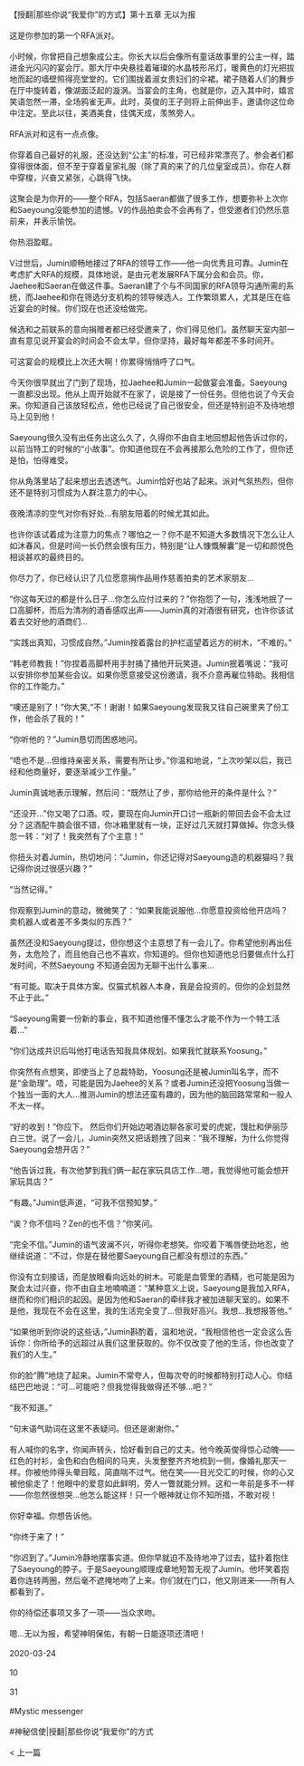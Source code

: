 <br/><br/>【授翻|那些你说“我爱你”的方式】第十五章 无以为报<br/><br/>这是你参加的第一个RFA派对。<br/><br/>小时候，你曾把自己想象成公主。你长大以后会像所有童话故事里的公主一样，踏进金光闪闪的宴会厅。那大厅中央悬挂着璀璨的水晶枝形吊灯，暖黄色的灯光把拔地而起的墙壁照得亮堂堂的。它们围拢着淑女贵妇们的伞裙。裙子随着人们的舞步在厅中旋转着，像湖面泛起的漩涡。当宴会的主角，也就是你，迈入其中时，嬉言笑语忽然一滞，全场鸦雀无声。此时，英俊的王子则将上前伸出手，邀请你这位命中注定。至此以往，美酒美食，佳偶天成，羡煞旁人。<br/><br/>RFA派对和这有一点点像。<br/><br/>你穿着自己最好的礼服，还没达到“公主”的标准，可已经非常漂亮了。参会者们都穿得很体面，但不至于穿着皇家礼服（除了真的来了的几位皇室成员）。你在人群中穿梭，兴奋又紧张，心跳得飞快。<br/><br/>这聚会是为你开的——整个RFA，包括Saeran都做了很多工作，想要弥补上次你和Saeyoung没能参加的遗憾。V的作品拍卖会不会再有了，但受邀者们仍然乐意前来，并表示愉悦。<br/><br/>你热泪盈眶。<br/><br/>V过世后，Jumin顺畅地接过了RFA的领导工作——他一向优秀且可靠。Jumin在考虑扩大RFA的规模，具体地说，是由元老发展RFA下属分会和会员。你，Jaehee和Saeran在做这件事。Saeran建了个与不同国家的RFA领导沟通所需的系统，而Jaehee和你在筛选分支机构的领导候选人。工作繁琐累人，尤其是压在临近宴会的时候。你们现在也还没给做完。<br/><br/>候选和之前联系的意向捐赠者都已经受邀来了，你们得见他们。虽然聊天室内部一直有意见说开宴会的时间会不会太早，但你坚持，最好每年都差不多时间开。<br/><br/>可这宴会的规模比上次还大啊！你累得悄悄呼了口气。<br/><br/>今天你很早就出了门到了现场，拉Jaehee和Jumin一起做宴会准备。Saeyoung一直都没出现。他从上周开始就不在家了，说是接了一份任务。但他也说了今天会来。你知道自己该放轻松点，他也已经说了自己很安全，但还是特别迫不及待地想马上见到他！<br/><br/>Saeyoung很久没有出任务出这么久了，久得你不由自主地回想起他告诉过你的，以前当特工的时候的“小故事”。你知道他现在不会再接那么危险的工作了，但你还是怕，怕得难受。<br/><br/>你从角落里站了起来想出去透透气。Jumin恰好也站了起来。派对气氛热烈，但你还不是特别习惯成为人群注意力的中心。<br/><br/>夜晚清凉的空气对你有好处...有朋友陪着的时候尤其如此。<br/><br/>也许你该试着成为注意力的焦点？哪怕之一？你不是不知道大多数情况下怎么让人如沐春风，但是时间一长仍然会很有压力，特别是“让人慷慨解囊”是一切和颜悦色相谈甚欢的最终目的。<br/><br/>你尽力了，你已经认识了几位愿意捐作品用作慈善拍卖的艺术家朋友...<br/><br/>“你这每天过的都是什么日子...你怎么应付过来的？”你抱怨了一句，浅浅地抿了一口高脚杯，而后为清冽的酒香感叹出声——Jumin真的对酒很有研究，也许你该试着去交好他的酒商们...<br/><br/>“实践出真知，习惯成自然。”Jumin按着露台的护栏遥望着远方的树木，“不难的。”<br/><br/>“韩老师教我！”你捏着高脚杯用手肘捅了捅他开玩笑道。Jumin抿着嘴说：“我可以安排你参加某些会议。如果你愿意接受这份邀请，我不介意再雇位特助。我相信你的工作能力。”<br/><br/>“噢还是别了！”你大笑,“不！谢谢！如果Saeyoung发现我又往自己碗里夹了份工作，他会杀了我的！”<br/><br/>“你听他的？”Jumin恳切而困惑地问。<br/><br/>“唔也不是...但维持亲密关系，需要有所让步。”你温和地说，“上次吵架以后，我已经和他商量好，要逐渐减少工作量。”<br/><br/>Jumin真诚地表示理解，然后问：“既然让了步，那你给他开的条件是什么？”<br/><br/>“还没开...”你又喝了口酒。哎，要现在向Jumin开口讨一瓶新的带回去会不会太过分？这酒配牛腩会很不错，你冰箱里就有一块，正好过几天就打算做掉。你念头倏忽一转：“对了！我突然有了个主意！”<br/><br/>你扭头对着Jumin，热切地问：“Jumin，你还记得对Saeyoung造的机器猫吗？我记得你说过很感兴趣？”<br/><br/>“当然记得。”<br/><br/>你观察到Jumin的意动，微微笑了：“如果我能说服他...你愿意投资给他开店吗？卖机器人或者差不多类似的东西？”<br/><br/>虽然还没和Saeyoung提过，但你想这个主意想了有一会儿了。你希望他别再出任务，太危险了，而且他自己也不喜欢，你知道的。但你也知道他总归要做点什么打发时间，不然Saeyoung 不知道会因为无聊干出什么事来...<br/><br/>“有可能。取决于具体方案。仅猫式机器人本身，我是会投资的。但你的企划显然不止于此。”<br/><br/>“Saeyoung需要一份新的事业，我不知道他懂不懂怎么才能不作为一个特工活着...”<br/><br/>“你们达成共识后叫他打电话告知我具体规划。如果我忙就联系Yoosung。”<br/><br/>你突然有点想笑，即使当上了总裁特助，Yoosung还是被Jumin叫名字，而不是“金助理”。唔，可能是因为Jaehee的关系？或者Jumin还没把Yoosung当做一个独当一面的大人...推测Jumin的想法还蛮有趣的，因为他的脑回路常常和一般人不太一样。<br/><br/>“好的收到！”你应下。 然后你们开始边喝酒边聊各家可爱的虎妮，馒肚和伊丽莎白三世。说了一会儿，Jumin突然又把话题拽了回来：“我不理解，为什么你觉得Saeyoung会想开店？”<br/><br/>“他告诉过我，有次他梦到我们俩一起在家玩具店工作...嗯，我觉得他可能会想开家玩具店？”<br/><br/>“有趣。”Jumin低声道，“可我不信预知梦。”<br/><br/>“诶？你不信吗？Zen的也不信？”你笑问。<br/><br/>“完全不信。”Jumin的语气波澜不兴，听得你老想笑。你咬着下嘴唇使劲地忍，他继续说道：“不过，你是在替他要Saeyoung自己都没有想过的东西。”<br/><br/>你没有立刻接话，而是放眼看向远处的树木。可能是血管里的酒精，也可能是因为聚会太过兴奋，你不由自主地喃喃道：“某种意义上说，Saeyoung是我加入RFA，继而和你们相识的起因。是因为他和Saeran的牵绊我才被加进聊天室的。如果不是他，我现在不会在这里，我的生活完全变了...但我好高兴。我想...我想报答他。”<br/><br/>“如果他听到你说的这些话，”Jumin斟酌着，温和地说，“我相信他也一定会这么告诉你：你所给予的远超过从我们这里获取的。你不仅改变了他的生活，你也改变了我们的人生。”<br/><br/>你的脸“腾”地烧了起来。Jumin不常夸人，但每次夸的时候都特别打动人心。你结结巴巴地说：“可...可能吧？但我觉得我做得还不够...吧？”<br/><br/>“我不知道。”<br/><br/>“句末语气助词在这里不表疑问。但还是谢谢你。”<br/><br/>有人喊你的名字，你闻声转头，恰好看到自己的丈夫。他今晚英俊得惊心动魄——红色的衬衫，金色和白色相间的马夹，头发整整齐齐地梳到一侧，像婚礼那天一样。你被他帅得头晕目眩，简直喘不过气。他在笑——目光交汇的时候，你的心又被他偷走了！他眼中的爱意如此鲜明，旁人一瞥就能分辨。这和一年前是多不一样——你忽然很想哭...他怎么能这样！只一个眼神就让你不知所措，不敢对视！<br/><br/>你好幸福。你想告诉他。<br/><br/>“你终于来了！”<br/><br/>“你迟到了。”Jumin冷静地摆事实道。但你早就迫不及待地冲了过去，猛扑着抱住了Saeyoung的脖子。于是Saeyoung顺理成章地短暂无视了Jumin。他坏笑着抱着你连转两圈，然后毫不遮掩地吻了上来。你们就在门口，他又刚进来——所有人都看到了。<br/><br/>你的待偿还事项又多了一项——当众求吻。<br/><br/>嗯...无以为报，希望神明保佑，有朝一日能逐项还清吧！<br/><br/>2020-03-24<br/><br/>10<br/><br/>31<br/><br/>#Mystic messenger<br/><br/>#神秘信使|授翻|那些你说“我爱你”的方式<br/><br/>< 上一篇<br/><br/>